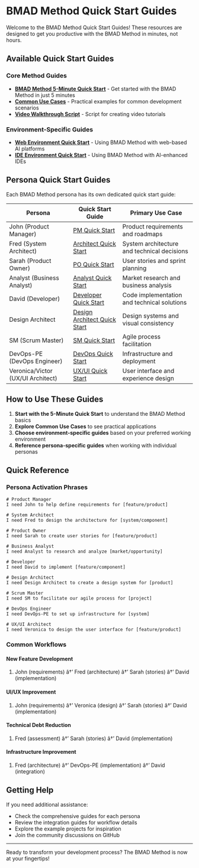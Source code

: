 ﻿# BMAD Method Quick Start Guides

Welcome to the BMAD Method Quick Start Guides! These resources are designed to get you productive with the BMAD Method in minutes, not hours.

## Available Quick Start Guides

### Core Method Guides
- **[BMAD Method 5-Minute Quick Start](bmad-method-quickstart.md)** - Get started with the BMAD Method in just 5 minutes
- **[Common Use Cases](bmad-method-common-use-cases.md)** - Practical examples for common development scenarios
- **[Video Walkthrough Script](bmad-method-video-script.md)** - Script for creating video tutorials

### Environment-Specific Guides
- **[Web Environment Quick Start](web-environment-quickstart.md)** - Using BMAD Method with web-based AI platforms
- **[IDE Environment Quick Start](ide-environment-quickstart.md)** - Using BMAD Method with AI-enhanced IDEs

## Persona Quick Start Guides

Each BMAD Method persona has its own dedicated quick start guide:

| Persona | Quick Start Guide | Primary Use Case |
|---------|------------------|------------------|
| John (Product Manager) | [PM Quick Start](../pm-quickstart.md) | Product requirements and roadmaps |
| Fred (System Architect) | [Architect Quick Start](../architect-quickstart.md) | System architecture and technical decisions |
| Sarah (Product Owner) | [PO Quick Start](../po-quickstart.md) | User stories and sprint planning |
| Analyst (Business Analyst) | [Analyst Quick Start](../analyst-quickstart.md) | Market research and business analysis |
| David (Developer) | [Developer Quick Start](../dev-quickstart.md) | Code implementation and technical solutions |
| Design Architect | [Design Architect Quick Start](../design-architect-quickstart.md) | Design systems and visual consistency |
| SM (Scrum Master) | [SM Quick Start](../sm-quickstart.md) | Agile process facilitation |
| DevOps-PE (DevOps Engineer) | [DevOps Quick Start](../devops-quickstart.md) | Infrastructure and deployment |
| Veronica/Victor (UX/UI Architect) | [UX/UI Quick Start](../v0-ux-ui-architect-quickstart.md) | User interface and experience design |

## How to Use These Guides

1. **Start with the 5-Minute Quick Start** to understand the BMAD Method basics
2. **Explore Common Use Cases** to see practical applications
3. **Choose environment-specific guides** based on your preferred working environment
4. **Reference persona-specific guides** when working with individual personas

## Quick Reference

### Persona Activation Phrases
```
# Product Manager
I need John to help define requirements for [feature/product]

# System Architect
I need Fred to design the architecture for [system/component]

# Product Owner
I need Sarah to create user stories for [feature/product]

# Business Analyst
I need Analyst to research and analyze [market/opportunity]

# Developer
I need David to implement [feature/component]

# Design Architect
I need Design Architect to create a design system for [product]

# Scrum Master
I need SM to facilitate our agile process for [project]

# DevOps Engineer
I need DevOps-PE to set up infrastructure for [system]

# UX/UI Architect
I need Veronica to design the user interface for [feature/product]
```

### Common Workflows

#### New Feature Development
1. John (requirements) â†’ Fred (architecture) â†’ Sarah (stories) â†’ David (implementation)

#### UI/UX Improvement
1. John (requirements) â†’ Veronica (design) â†’ Sarah (stories) â†’ David (implementation)

#### Technical Debt Reduction
1. Fred (assessment) â†’ Sarah (stories) â†’ David (implementation)

#### Infrastructure Improvement
1. Fred (architecture) â†’ DevOps-PE (implementation) â†’ David (integration)

## Getting Help

If you need additional assistance:
- Check the comprehensive guides for each persona
- Review the integration guides for workflow details
- Explore the example projects for inspiration
- Join the community discussions on GitHub

---

Ready to transform your development process? The BMAD Method is now at your fingertips!
